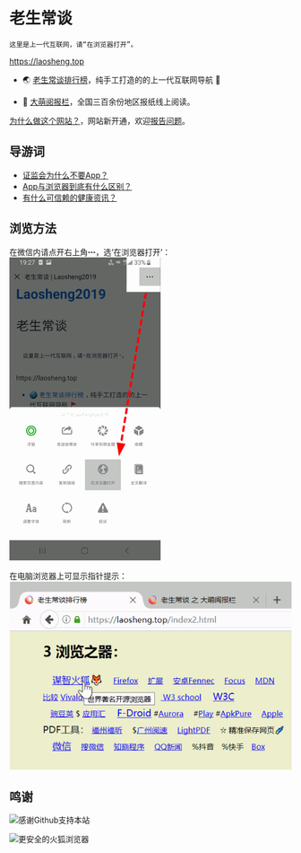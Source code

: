 老生常谈
========

	这里是上一代互联网，请“在浏览器打开”。

https://laosheng.top

* 🌏 [老生常谈排行榜](index2.html "大浪淘沙，精选网站")，纯手工打造的的上一代互联网导航 🚩

* 📰 [大萌阅报栏](yuebaolan.html "全球报讯，正在汇集")，全国三百余份地区报纸线上阅读。

[为什么做这个网站？](author/speech.txt "作者致辞")，网站新开通，欢迎[报告问题](author/contact.txt "联系作者")。


导游词
--------

+ [证监会为什么不要App？](changtan/证券市场法定信息披露媒体.txt.md)
+ [App与浏览器到底有什么区别？](changtan/App和浏览器的三个区别.txt.md)
+ [有什么可信赖的健康资讯？](changtan/介绍几个权威的医疗健康类报纸.txt.md)


浏览方法
--------

在微信内请点开右上角┅，选‘在浏览器打开’：  
 ![](Help-WeChat.png)

在电脑浏览器上可显示指针提示：  
 ![](Help-Mouse.png)


鸣谢
------

![感谢Github支持本站](https://tosdr.org/logo/github.png)

![更安全的火狐浏览器](https://www.mozilla.org/media/protocol/img/logos/firefox/browser/logo-sm.f2523d97cbe0.png)
